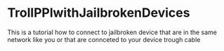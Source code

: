 # TrollPPlwithJailbrokenDevices
This is a tutorial how to connect to jailbroken device that are in the same network like you or that are connceted to your device trough cable
